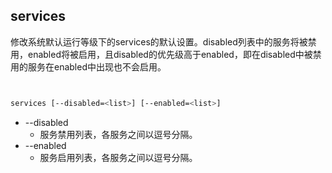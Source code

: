 ## services 


修改系统默认运行等级下的services的默认设置。disabled列表中的服务将被禁用，enabled将被启用，且disabled的优先级高于enabled，即在disabled中被禁用的服务在enabled中出现也不会启用。



```bash


services [--disabled=<list>] [--enabled=<list>]


```



  + --disabled
    + 服务禁用列表，各服务之间以逗号分隔。
  + --enabled
    + 服务启用列表，各服务之间以逗号分隔。


